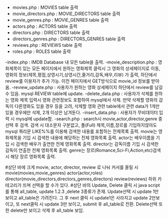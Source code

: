- movies.php : MOVIES table 출력
- movie_directors.php : MOVIE_DIRECTORS table 출력
- movie_genres.php : MOVIE_GENRES table 출력
- actors.php : ACTORS table 출력
- directors.php : DIRECTORS table 출력
- directors_genres.php : DIRECTORS_GENRES table 출력
- reviews.php : REVIEWS table 출력
- roles.php : ROLES table 출력

-index.php : IMDB Database 내 모든 table을 출력.
-movie_description.php : 영화제목이 있는 모든 페이지에서 원하는 영화제목 클릭시
		      그 영화의 상세페이지로 이동, 영화의 정보(제목,평점,상영시기,상영시간,줄거리,감독,배우,리뷰)
		      가 출력, 하단에서 review를 이용자가 추가 가능. 이전 페이지에서
		       GET방식으로 movie_id 정보를 받아옴.
-review_update.php : 사용자가 원하는 영화 상세페이지 하단에서 review를 남길 수 있음.
	                mysql REVIEW table에 update.
-delete_data.php : 사용자가 삭제를 원하는 영화 제목 입력시 영화 관련정보도 포함하여
	                 mysql에서 삭제. 만약 삭제할 영화의 감독이 다른영화도 있을 경우 등을 고려,
									 삭제할 영화 관련 table에서 관련 data가 1개만 있을 경우에만 삭제, 2개 이상은 남겨둔다. 
-insert_data.php :  사용자가 무비데이터 입력 시 mysql에 update함.
-search.php : search시 movie,actor,director,genre 중 선택 후 검색.
	    검색 시 대소문자 구분없고, 풀(Full) 제목,이름,장르를 기입하지않아도
	    mysql 쿼리문 LIKE%%를 이용해 검색한 내용를 포함하는 전체목록 출력.
	    movie는 영화제목을 기입 시 검색한 내용에 해당하는 전체 영화목록 출력.
	    actor는 배우이름을 기입 시 검색한 배우가 출연한 전체 영화목록 출력.
	    director는 감독이름 기입 시 검색한 감독이 연출한 전체 영화목록 출력.
	    genre는 장르(Romance,Sci-Fi,Action,etc)검색 시 해당 장르 영화목록 출력.

#상단 바에 크게 movie, actor, director, review 로 나눠 커서를 올릴 시
movie(movies,movie_genres) actor(actor,roles) director(movie_directors,directors_genres,directors) review(reviews)
하위 카테고리가 뜨며 선택을 할 수가 있다.
#상단 바의 Update, Delete 클릭 시 java script를 통해 all_table, update 1.2.3 ,delete 3종류가 존재.
Update선택 시  update 1만 보이고 all_table은 가려진다. 그 후 next 클릭 시 update1은 사라지고 update 2만보이고,
또 next클릭 시 update 3만 보이고, submit 후 all_table로 전환. Delete선택 또한 delete만 보이고 삭제 후 all_table 보임.

